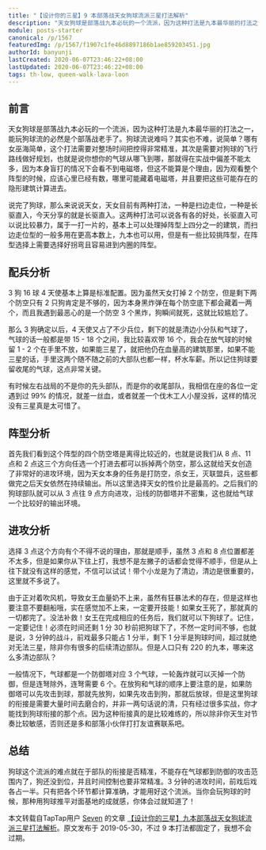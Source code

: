 ```yaml
---
title: "【设计你的三星】9 本部落战天女狗球流派三星打法解析"
description: "天女狗球是部落战九本必玩的一个流派，因为这种打法是九本最华丽的打法之一，能玩狗球流的必然是个部落战老手了。狗球流说难吗？其实也不难，说简单？哪有女巫海简单，这个打法需要对整场时间把控得非常精准，其次是需要对狗球的飞行路线做好规划……"
module: posts-starter
canonical: /p/1567
featuredImg: /p/1567/f1907c1fe46d8897186b1ae859203451.jpg
authorId: banyunji
lastCreated: 2020-06-07T23:46:22+08:00
lastUpdated: 2020-06-07T23:46:22+08:00
tags: th-low, queen-walk-lava-loon
---
```


## 前言

<Pic src="/p/1567/f1907c1fe46d8897186b1ae859203451.jpg" width="1320" height="743" alt="封面图" :lazyLoading="false" />

天女狗球是部落战九本必玩的一个流派，因为这种打法是九本最华丽的打法之一，能玩狗球流的必然是个部落战老手了。狗球流说难吗？其实也不难，说简单？哪有女巫海简单，这个打法需要对整场时间把控得非常精准，其次是需要对狗球的飞行路线做好规划，也就是说你想你的气球从哪飞到哪，那就得在实战中偏差不能太多，因为本身盲打的情况下会看不到电磁塔，但这不能算是个理由，因为观看整个阵型的时候，应该心里已经有数，哪里可能藏着电磁塔，并且要把这些可能存在的隐形建筑计算进去。

说完了狗球，那么来说说天女，天女目前有两种打法，一种是扫边走位，一种是长驱直入，今天分享的就是长驱直入。这两种打法可以说各有各的好处，长驱直入可以说比较暴力，属于一打一片的，基本上可以处理掉阵型上四分之一的建筑，而扫边走位型的一般多用在更高本数上，九本也可以用，但是有一些比较挑阵型，在阵型选择上需要选择好拐弯且容易进到内圈的阵型。

## 配兵分析

<Pic src="/p/1567/bb709a9c4362834d006d70dc8661fa28.jpg" width="666" height="98" alt="" class="cp-img-troop-matching" imgStyle="width: 620px; height: 70px; object-fit: fill;" />

3 狗 16 球 4 天使基本上算是标准配置。因为虽然天女打掉 2 个防空，但是剩下两个防空只有 2 只狗肯定是不够的，因为本身黑炸弹在每个防空底下都会藏着一两个，而且我遇到最恶心的是一个防空 3 个黑炸，狗瞬间就死，这就比较尴尬了。

那么 3 狗确定以后，4 天使又占了不少兵位，剩下的就是清边小分队和气球了，气球的话一般都是带 15 - 18 个之间，我比较喜欢带 16 个，我会在放气球的时候留 1 - 2 个在手里不放，如果能三星了，就把他仍在血量高的建筑那里，如果不能三星的话，手里这两个随不随之前的大部队也都一样，杯水车薪。所以记住狗球要留收尾的气球，这点非常关键。

有时候左右战局的不是你的先头部队，而是你的收尾部队，我相信在座的各位一定遇到过 99% 的情况，就差一丝血，或者就差一个伐木工人小屋没拆，这样的情况没有三星真是太可惜了。

## 阵型分析

<Pic src="/p/1567/d5ab92e43488d0ed7b64e0ad449bfdcf.jpg" width="1320" height="990" alt="" />
<Pic src="/p/1567/dd78d170101bf1f7cda78a266e2eef12.jpg" width="1320" height="1320" alt="" />

首先我们看到这个阵型的四个防空塔是离得比较近的，也就是说我们从 8 点、11 点和 2 点这三个方向任选一个打进去都可以拆掉两个防空，那么这就给天女创造了非常好的进攻环境，因为天女本身的任务是打防空，杀女王，灭联盟兵，这些都做完之后天女依然在持续输出。所以这里选择天女的性价比是最高的。之后我们的狗球部队就可以从 3 点往 9 点方向进攻，沿线的防御塔并不密集，这也就给气球一个比较好的输出环境。

## 进攻分析

<Pic src="/p/1567/2129e014ba5cb3111581a09df77ca240.jpg" width="1320" height="1320" alt="" />

选择 3 点这个方向有个不得不说的理由，那就是顺手，虽然 3 点和 8 点位置都差不太多，但是如果你从下往上打，我想不是左撇子的话都会觉得不顺手，但是从上往下就没有这样的感觉，不信可以试试！带个小龙是为了清边，清边是很重要的，这里就不多说了。

<Pic src="/p/1567/eb9b86bfdb40107974c7cb4701649753.jpg" width="1320" height="1320" alt="" />

由于正对着吹风机，导致女王血量奶不上来，虽然有狂暴法术的存在，但是这样也要注意不要翻船哦，实在感觉加不上来，一定要开技能！如果女王死了，那就真的一切都完了。没法补救！女王在完成相应的任务后，我们就可以下狗球了。记住，一定要记住！必须在时间还剩 1 分 30 秒前把狗球下了，不然一定时间不够，也就是说，3 分钟的战斗，前戏最多只能占 1 分半，剩下 1 分半是狗球时间，超过就绝对无法三星，除非你有很多的后续清边部队。但是人口只有 220 的九本，哪来这么多清边部队？

<Pic src="/p/1567/9179aadaca963d09b6d21c879677bcc6.jpg" width="1320" height="1320" alt="" />

一般情况下，气球都是一个防御塔对应 3 个气球，一轮轰炸就可以灭掉一个防御，但是连弩除外，连弩需要 6 个。在放狗和气球的顺序上要注意的是，如果防御塔可以先攻击到球，那就先放狗，如果先攻击到狗，那就后放球，但是这里狗球的衔接是需要大量时间去磨合的，并非一两句话说的清，只有经过很多实战，你才能找到狗球衔接的那个点。因为这种衔接真的是比较难练的，所以除非你天生对节奏比较敏感，否则还是多和部落小伙伴打打友谊赛联系吧。

## 总结

狗球这个流派的难点就在于部队的衔接是否精准，不能存在气球都到防御的攻击范围内了，狗还没到位，并且时间控制也要非常精准。3 分钟的进攻时间，前戏后戏各占一半。只有把各个环节都计算准确，才能用好这个流派。当你会玩狗球的时候，那种用狗球推平对面基地的成就感，你体会过就知道了！

<PostCopyright>

本文转载自TapTap用户 [Seven](https://www.taptap.cn/user/43754466) 的文章 [【设计你的三星】九本部落战天女狗球流派三星打法解析](https://www.taptap.cn/moment/15221206718349378)。原文发布于 2019-05-30，不过 9 本打法都固定了，我想不会过期。

</PostCopyright>